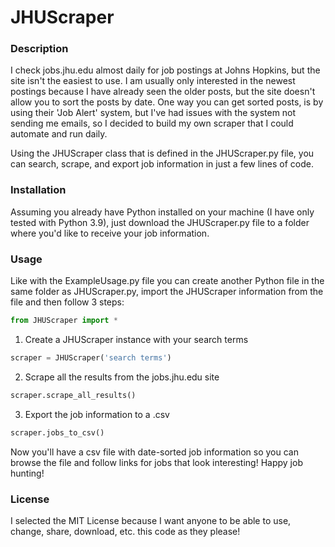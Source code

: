 # JHUScraper

### Description
I check jobs.jhu.edu almost daily for job postings at Johns Hopkins, but the site isn't the easiest to use. I am usually only interested in the newest postings because I have already seen the older posts, but the site doesn't allow you to sort the posts by date. One way you can get sorted posts, is by using their 'Job Alert' system, but I've had issues with the system not sending me emails, so I decided to build my own scraper that I could automate and run daily.

Using the JHUScraper class that is defined in the JHUScraper.py file, you can search, scrape, and export job information in just a few lines of code.

### Installation
Assuming you already have Python installed on your machine (I have only tested with Python 3.9), just download the JHUScraper.py file to a folder where you'd like to receive your job information.

### Usage
Like with the ExampleUsage.py file you can create another Python file in the same folder as JHUScraper.py, import the JHUScraper information from the file and then follow 3 steps:

```Python
from JHUScraper import *
```
1. Create a JHUScraper instance with your search terms
```Python
scraper = JHUScraper('search terms')
```
2. Scrape all the results from the jobs.jhu.edu site
```Python
scraper.scrape_all_results()
```
3. Export the job information to a .csv
```Python
scraper.jobs_to_csv()
```

Now you'll have a csv file with date-sorted job information so you can browse the file and follow links for jobs that look interesting! Happy job hunting!

### License
I selected the MIT License because I want anyone to be able to use, change, share, download, etc. this code as they please!

